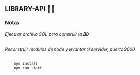 ## LIBRARY-API 📕📖 

### Notas

###### Ejecutar archivo SQL para construir la ***BD***
###### Reconstruir modulos de node y levantar el servidor, puerto 9000

```
    npm install
    npm run start
```
